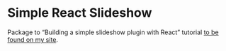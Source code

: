 # Simple React Slideshow

Package to “Building a simple slideshow plugin with React” tutorial [to be found on my site](http://piotrf.pl/wrote/building-a-simple-slideshow-with-react-js).
